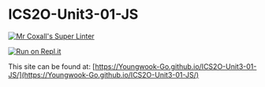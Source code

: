 # ICS2O-Unit3-01-JS

[![Mr Coxall's Super Linter](https://github.com/Youngwook-Go/ICS2O-Unit3-01-JS/workflows/Mr%20Coxall's%20Super%20Linter/badge.svg)](https://github.com/Youngwook-Go/ICS2O-Unit3-01-JS/actions)

[![Run on Repl.it](https://repl.it/badge/github/Youngwook-Go/ICS2O-Unit3-01-JS)](https://repl.it/github/Youngwook-Go/ICS2O-Unit3-01-JS)

This site can be found at: [https://Youngwook-Go.github.io/ICS2O-Unit3-01-JS/](https://Youngwook-Go.github.io/ICS2O-Unit3-01-JS/)
